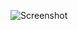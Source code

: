 ![Screenshot](https://raw.githubusercontent.com/Cryakl/Ultimate-RAT-Collection/refs/heads/main/BackOrifice/Back%20Orifice%201.2/Screenshot.png)

